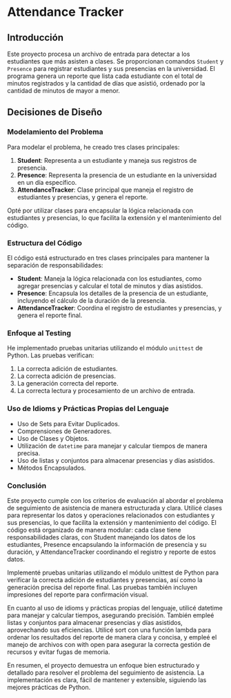 # Attendance Tracker

## Introducción

Este proyecto procesa un archivo de entrada para detectar a los estudiantes que más asisten a clases. Se proporcionan comandos `Student` y `Presence` para registrar estudiantes y sus presencias en la universidad. El programa genera un reporte que lista cada estudiante con el total de minutos registrados y la cantidad de días que asistió, ordenado por la cantidad de minutos de mayor a menor.

## Decisiones de Diseño

### Modelamiento del Problema

Para modelar el problema, he creado tres clases principales:

1. **Student**: Representa a un estudiante y maneja sus registros de presencia.
2. **Presence**: Representa la presencia de un estudiante en la universidad en un día específico.
3. **AttendanceTracker**: Clase principal que maneja el registro de estudiantes y presencias, y genera el reporte.

Opté por utilizar clases para encapsular la lógica relacionada con estudiantes y presencias, lo que facilita la extensión y el mantenimiento del código.

### Estructura del Código

El código está estructurado en tres clases principales para mantener la separación de responsabilidades:

- **Student**: Maneja la lógica relacionada con los estudiantes, como agregar presencias y calcular el total de minutos y días asistidos.
- **Presence**: Encapsula los detalles de la presencia de un estudiante, incluyendo el cálculo de la duración de la presencia.
- **AttendanceTracker**: Coordina el registro de estudiantes y presencias, y genera el reporte final.

### Enfoque al Testing

He implementado pruebas unitarias utilizando el módulo `unittest` de Python. Las pruebas verifican:

1. La correcta adición de estudiantes.
2. La correcta adición de presencias.
3. La generación correcta del reporte.
4. La correcta lectura y procesamiento de un archivo de entrada.

### Uso de Idioms y Prácticas Propias del Lenguaje

- Uso de Sets para Evitar Duplicados.
- Comprensiones de Generadores.
- Uso de Clases y Objetos.
- Utilización de `datetime` para manejar y calcular tiempos de manera precisa.
- Uso de listas y conjuntos para almacenar presencias y días asistidos.
- Métodos Encapsulados.


### Conclusión
Este proyecto cumple con los criterios de evaluación al abordar el problema de seguimiento de asistencia de manera estructurada y clara. Utilicé clases para representar los datos y operaciones relacionados con estudiantes y sus presencias, lo que facilita la extensión y mantenimiento del código. El código está organizado de manera modular: cada clase tiene responsabilidades claras, con Student manejando los datos de los estudiantes, Presence encapsulando la información de presencia y su duración, y AttendanceTracker coordinando el registro y reporte de estos datos.

Implementé pruebas unitarias utilizando el módulo unittest de Python para verificar la correcta adición de estudiantes y presencias, así como la generación precisa del reporte final. Las pruebas también incluyen impresiones del reporte para confirmación visual.

En cuanto al uso de idioms y prácticas propias del lenguaje, utilicé datetime para manejar y calcular tiempos, asegurando precisión. También empleé listas y conjuntos para almacenar presencias y días asistidos, aprovechando sus eficiencias. Utilicé sort con una función lambda para ordenar los resultados del reporte de manera clara y concisa, y empleé el manejo de archivos con with open para asegurar la correcta gestión de recursos y evitar fugas de memoria.

En resumen, el proyecto demuestra un enfoque bien estructurado y detallado para resolver el problema del seguimiento de asistencia. La implementación es clara, fácil de mantener y extensible, siguiendo las mejores prácticas de Python.